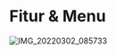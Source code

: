 # Fitur & Menu
![IMG_20220302_085733](https://user-images.githubusercontent.com/92802033/156280339-15c77ccb-5786-4061-a3e6-c7bb6179e4bb.jpg)


